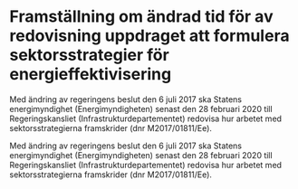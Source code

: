 # Framställning om ändrad tid för av redovisning uppdraget att formulera sektorsstrategier för energieffektivisering

Med ändring av regeringens beslut den 6 juli 2017 ska Statens energimyndighet (Energimyndigheten) senast den 28 februari 2020 till Regeringskansliet (Infrastrukturdepartementet) redovisa hur arbetet med sektorsstrategierna framskrider (dnr M2017/01811/Ee).

Med ändring av regeringens beslut den 6 juli 2017 ska Statens energimyndighet (Energimyndigheten) senast den 28 februari 2020 till Regeringskansliet (Infrastrukturdepartementet) redovisa hur arbetet med sektorsstrategierna framskrider (dnr M2017/01811/Ee).
